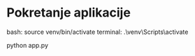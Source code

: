 # Pokretanje aplikacije
bash: source venv/bin/activate
terminal: .\venv\Scripts\activate


python app.py
